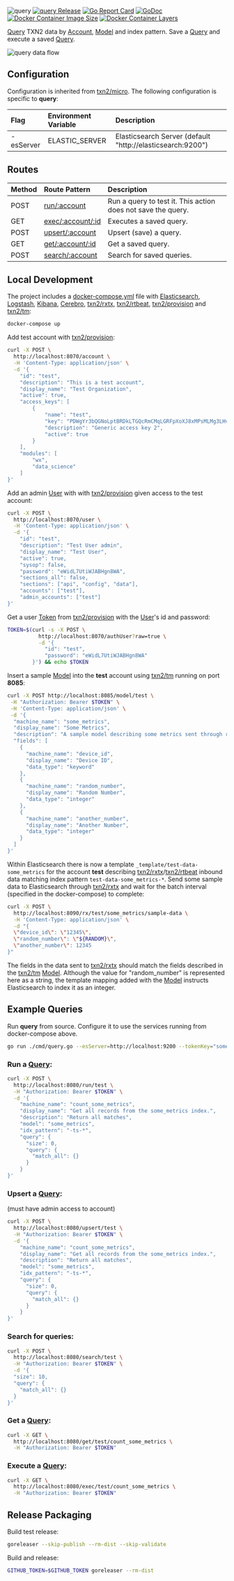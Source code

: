 ![query](https://raw.githubusercontent.com/txn2/query/master/mast.jpg)
[![query Release](https://img.shields.io/github/release/txn2/query.svg)](https://github.com/txn2/query/releases)
[![Go Report Card](https://goreportcard.com/badge/github.com/txn2/query)](https://goreportcard.com/report/github.com/txn2/query)
[![GoDoc](https://godoc.org/github.com/txn2/query?status.svg)](https://godoc.org/github.com/txn2/query)
[![Docker Container Image Size](https://shields.beevelop.com/docker/image/image-size/txn2/query/latest.svg)](https://hub.docker.com/r/txn2/query/)
[![Docker Container Layers](https://shields.beevelop.com/docker/image/layers/txn2/rxtx/latest.svg)](https://hub.docker.com/r/txn2/query/)

[Query] TXN2 data by [Account], [Model] and index pattern. Save a [Query] and execute a saved [Query].

![query data flow](https://github.com/txn2/query/blob/master/assets/flow.png?raw=true)

## Configuration

Configuration is inherited from [txn2/micro](https://github.com/txn2/micro#configuration). The
following configuration is specific to **query**:

| Flag          | Environment Variable | Description                                                |
|:--------------|:---------------------|:-----------------------------------------------------------|
| -esServer     | ELASTIC_SERVER       | Elasticsearch Server (default "http://elasticsearch:9200") |

## Routes

| Method | Route Pattern                          | Description                                                    |
|:-------|:---------------------------------------|:---------------------------------------------------------------|
| POST   | [run/:account](#run-a-query)           | Run a query to test it. This action does not save the query.   |
| GET    | [exec/:account/:id](#execute-a-query)  | Executes a saved query.                                        |
| POST   | [upsert/:account](#upsert-a-query)     | Upsert (save) a query.                                         |
| GET    | [get/:account/:id](#get-a-query)       | Get a saved query.                                             |
| POST   | [search/:account](#search-for-queries) | Search for saved queries.                                      |


## Local Development

The project includes a [docker-compose.yml] file with [Elasticsearch], [Logstash], [Kibana], [Cerebro], [txn2/rxtx], [txn2/rtbeat], [txn2/provision] and [txn2/tm]:
```bash
docker-compose up
```

Add test account with [txn2/provision]:
```bash
curl -X POST \
  http://localhost:8070/account \
  -H 'Content-Type: application/json' \
  -d '{
    "id": "test",
    "description": "This is a test account",
    "display_name": "Test Organization",
    "active": true,
    "access_keys": [
        {
            "name": "test",
            "key": "PDWgYr3bQGNoLptBRDkLTGQcRmCMqLGRFpXoXJ8xMPsMLMg3LHvWpJgDu2v3LYBA",
            "description": "Generic access key 2",
            "active": true
        }
    ],
    "modules": [
        "wx",
        "data_science"
    ]
}'
```

Add an admin [User] with with [txn2/provision] given access to the test account:

```bash
curl -X POST \
  http://localhost:8070/user \
  -H 'Content-Type: application/json' \
  -d '{
	"id": "test",
	"description": "Test User admin",
	"display_name": "Test User",
	"active": true,
	"sysop": false,
	"password": "eWidL7UtiWJABHgn8WA",
	"sections_all": false,
	"sections": ["api", "config", "data"],
	"accounts": ["test"],
	"admin_accounts": ["test"]
}'
```

Get a user [Token] from [txn2/provision] with the [User]'s id and password:

```bash
TOKEN=$(curl -s -X POST \
          http://localhost:8070/authUser?raw=true \
          -d '{
        	"id": "test",
        	"password": "eWidL7UtiWJABHgn8WA"
        }') && echo $TOKEN
```

Insert a sample [Model] into the **test** account using [txn2/tm] running on port **8085**:

```bash
curl -X POST http://localhost:8085/model/test \
 -H "Authorization: Bearer $TOKEN" \
 -H 'Content-Type: application/json' \
 -d '{
  "machine_name": "some_metrics",
  "display_name": "Some Metrics",
  "description": "A sample model describing some metrics sent through rxtx",
  "fields": [
    {
      "machine_name": "device_id",
      "display_name": "Device ID",
      "data_type": "keyword"
    },
    {
      "machine_name": "random_number",
      "display_name": "Random Number",
      "data_type": "integer"
    },
    {
      "machine_name": "another_number",
      "display_name": "Another Number",
      "data_type": "integer"
    }
  ]
}'
```

Within Elasticsearch there is now a template `_template/test-data-some_metrics` for the account **test** describing [txn2/rxtx]/[txn2/rtbeat] inbound data matching index pattern `test-data-some_metrics-*`. Send some sample data to Elasticsearch through [txn2/rxtx] and wait for the batch interval (specified in the docker-compose) to complete:

```bash
curl -X POST \
  http://localhost:8090/rx/test/some_metrics/sample-data \
  -H 'Content-Type: application/json' \
  -d "{
  \"device_id\": \"12345\",
  \"random_number\": \"${RANDOM}\",
  \"another_number\": 12345
}"
```

The fields in the data sent to [txn2/rxtx] should match the fields described in the [txn2/tm] [Model]. Although the value for "random_number" is represented here as a string, the template mapping added with the [Model] instructs Elasticsearch to index it as an integer.


## Example Queries

Run **query** from source. Configure it to use the services running from docker-compose above.

```bash
go run ./cmd/query.go --esServer=http://localhost:9200 --tokenKey="somegoodkey"
```

### Run a [Query]:
```bash
curl -X POST \
  http://localhost:8080/run/test \
  -H "Authorization: Bearer $TOKEN" \
  -d '{
    "machine_name": "count_some_metrics",
    "display_name": "Get all records from the some_metrics index.",
    "description": "Return all matches",
    "model": "some_metrics",
    "idx_pattern": "-ts-*",
    "query": {
      "size": 0,
	  "query": {
	    "match_all": {}
	  }
	}
}'
```

### Upsert a [Query]:
(must have admin access to account)
```bash
curl -X POST \
  http://localhost:8080/upsert/test \
  -H "Authorization: Bearer $TOKEN" \
  -d '{
    "machine_name": "count_some_metrics",
    "display_name": "Get all records from the some_metrics index.",
    "description": "Return all matches",
    "model": "some_metrics",
    "idx_pattern": "-ts-*",
    "query": {
      "size": 0,
	  "query": {
	    "match_all": {}
	  }
	}
}'
```

### Search for queries:
```bash
curl -X POST \
  http://localhost:8080/search/test \
  -H "Authorization: Bearer $TOKEN" \
  -d '{
  "size": 10,
  "query": {
    "match_all": {}
  }
}'
```

### Get a [Query]:
```bash
curl -X GET \
  http://localhost:8080/get/test/count_some_metrics \
  -H "Authorization: Bearer $TOKEN"
```

### Execute a [Query]:
```bash
curl -X GET \
  http://localhost:8080/exec/test/count_some_metrics \
  -H "Authorization: Bearer $TOKEN"
```

[Token]: https://github.com/txn2/token
[txn2/provision]: https://github.com/txn2/provision
[txn2/tm]: https://github.com/txn2/tm
[txn2/rtbeat]: https://github.com/txn2/tm
[txn2/rxtx]: https://github.com/txn2/rxtx
[User]: https://godoc.org/github.com/txn2/provision#User
[Account]: https://godoc.org/github.com/txn2/provision#Account
[Query]: https://godoc.org/github.com/txn2/query#Query
[Model]: https://godoc.org/github.com/txn2/tm#Model
[Elasticsearch]: https://www.elastic.co/products/elasticsearch
[Kibana]: https://www.elastic.co/products/kibana
[Cerebro]: https://github.com/lmenezes/cerebro
[Logstash]: https://www.elastic.co/products/logstash
[docker-compose.yml]: docker-compose.yml

## Release Packaging

Build test release:
```bash
goreleaser --skip-publish --rm-dist --skip-validate
```

Build and release:
```bash
GITHUB_TOKEN=$GITHUB_TOKEN goreleaser --rm-dist
```
